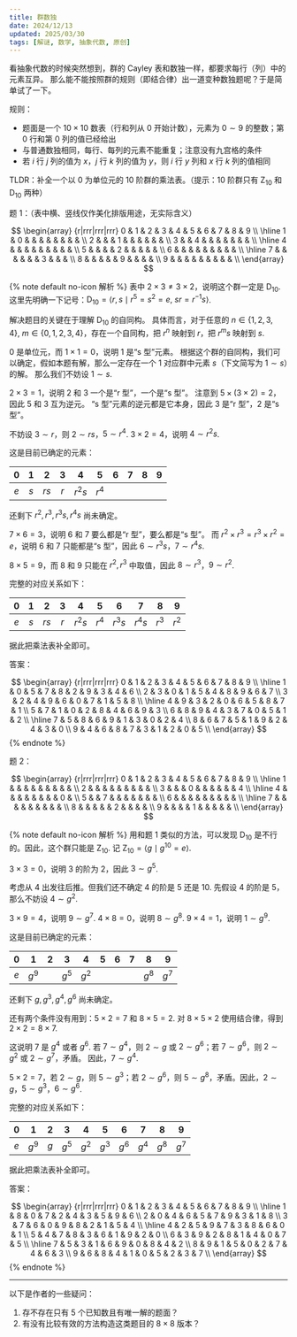 ```yaml
---
title: 群数独
date: 2024/12/13
updated: 2025/03/30
tags: [解谜, 数学, 抽象代数, 原创]
---
```


看抽象代数的时候突然想到，群的 Cayley 表和数独一样，都要求每行（列）中的元素互异。
那么能不能按照群的规则（即结合律）出一道变种数独题呢？于是简单试了一下。

规则：

- 题面是一个 $10 \times 10$ 数表（行和列从 $0$ 开始计数），元素为 $0 \sim 9$ 的整数；第 $0$ 行和第 $0$ 列的值已经给出
- 与普通数独相同，每行、每列的元素不能重复；注意没有九宫格的条件
- 若 $i$ 行 $j$ 列的值为 $x$，$j$ 行 $k$ 列的值为 $y$，则 $i$ 行 $y$ 列和 $x$ 行 $k$ 列的值相同

TLDR：补全一个以 $0$ 为单位元的 $10$ 阶群的乘法表。（提示：$10$ 阶群只有 $\mathrm{Z}_{10}$ 和 $\mathrm{D}_{10}$ 两种）

题 1：（表中横、竖线仅作美化排版用途，无实际含义）

$$
\begin{array} {r|rrr|rrr|rrr}
0 & 1 & 2 & 3 & 4 & 5 & 6 & 7 & 8 & 9 \\
\hline
1 & 0 &   &   &   &   &   &   &   &   \\
2 &   &   & 1 &   &   &   &   &   &   \\
3 &   & 4 &   &   &   &   &   &   &   \\
\hline
4 &   &   &   &   &   &   &   &   &   \\
5 &   &   &   & 2 &   &   &   &   &   \\
6 &   &   &   &   &   &   &   &   &   \\
\hline
7 &   &   &   &   &   & 3 &   &   &   \\
8 &   &   &   &   & 9 &   &   &   &   \\
9 &   &   &   &   &   &   &   &   &   \\
\end{array}
$$

{% note default no-icon 解析 %}
表中 $2 \times 3 \ne 3 \times 2$，说明这个群一定是 $\mathrm{D}_{10}$.
这里先明确一下记号：$\mathrm{D}_{10} = \langle r, s \mid r^5 = s^2 = e,\ sr = r^{-1}s \rangle$.

解决题目的关键在于理解 $\mathrm{D}_{10}$ 的自同构。
具体而言，对于任意的 $n \in \{1, 2, 3, 4\},\ m \in \{0, 1, 2, 3, 4\}$，存在一个自同构，把 $r^n$ 映射到 $r$，把 $r^m s$ 映射到 $s$.

$0$ 是单位元，而 $1 \times 1 = 0$，说明 $1$ 是“s 型”元素。
根据这个群的自同构，我们可以确定，假如本题有解，那么一定存在一个 $1$ 对应群中元素 $s$（下文简写为 $1 \sim s$）的解。
那么我们不妨设 $1 \sim s$.

$2 \times 3 = 1$，说明 $2$ 和 $3$ 一个是“r 型”，一个是“s 型”。
注意到 $5 \times (3 \times 2) = 2$，因此 $5$ 和 $3$ 互为逆元。
“s 型”元素的逆元都是它本身，因此 $3$ 是“r 型”，$2$ 是“s 型”。

不妨设 $3 \sim r$，则 $2 \sim rs$，$5 \sim r^4$.
$3 \times 2 = 4$，说明 $4 \sim r^2 s$.

这是目前已确定的元素：

| $0$ | $1$ | $2$ | $3$ | $4$ | $5$ | $6$ | $7$ | $8$ | $9$ |
|:---:|:---:|:---:|:---:|:---:|:---:|:---:|:---:|:---:|:---:|
| $e$ | $s$ | $rs$ | $r$ | $r^2 s$ | $r^4$ | | | | |

还剩下 $r^2,\, r^3,\, r^3 s,\, r^4s$ 尚未确定。

$7 \times 6 = 3$，说明 $6$ 和 $7$ 要么都是“r 型”，要么都是“s 型”。
而 $r^2 \times r^3 = r^3 \times r^2 = e$，说明 $6$ 和 $7$ 只能都是“s 型”，因此 $6 \sim r^3 s$，$7 \sim r^4 s$.

$8 \times 5 = 9$，而 $8$ 和 $9$ 只能在 $r^2,\, r^3$ 中取值，因此 $8 \sim r^3$，$9 \sim r^2$.

完整的对应关系如下：

| $0$ | $1$ | $2$ | $3$ | $4$ | $5$ | $6$ | $7$ | $8$ | $9$ |
|:---:|:---:|:---:|:---:|:---:|:---:|:---:|:---:|:---:|:---:|
| $e$ | $s$ | $rs$ | $r$ | $r^2 s$ | $r^4$ | $r^3 s$ | $r^4 s$ | $r^3$ | $r^2$ |

据此把乘法表补全即可。

答案：

$$
\begin{array} {r|rrr|rrr|rrr}
0 & 1 & 2 & 3 & 4 & 5 & 6 & 7 & 8 & 9 \\
\hline
1 & 0 & 5 & 7 & 8 & 2 & 9 & 3 & 4 & 6 \\
2 & 3 & 0 & 1 & 5 & 4 & 8 & 9 & 6 & 7 \\
3 & 2 & 4 & 9 & 6 & 0 & 7 & 1 & 5 & 8 \\
\hline
4 & 9 & 3 & 2 & 0 & 6 & 5 & 8 & 7 & 1 \\
5 & 7 & 1 & 0 & 2 & 8 & 4 & 6 & 9 & 3 \\
6 & 8 & 9 & 4 & 3 & 7 & 0 & 5 & 1 & 2 \\
\hline
7 & 5 & 8 & 6 & 9 & 1 & 3 & 0 & 2 & 4 \\
8 & 6 & 7 & 5 & 1 & 9 & 2 & 4 & 3 & 0 \\
9 & 4 & 6 & 8 & 7 & 3 & 1 & 2 & 0 & 5 \\
\end{array}
$$
{% endnote %}

题 2：

$$
\begin{array} {r|rrr|rrr|rrr}
0 & 1 & 2 & 3 & 4 & 5 & 6 & 7 & 8 & 9 \\
\hline
1 &   &   &   &   &   &   &   &   &   \\
2 &   &   &   &   &   &   &   &   &   \\
3 &   &   & 0 &   &   &   &   &   & 4 \\
\hline
4 &   &   &   &   &   &   &   & 0 &   \\
5 &   & 7 &   &   &   &   &   &   &   \\
6 &   &   &   &   &   &   &   &   &   \\
\hline
7 &   &   &   &   &   &   &   &   &   \\
8 &   &   &   &   & 2 &   &   &   &   \\
9 &   &   &   & 1 &   &   &   &   &   \\
\end{array}
$$

{% note default no-icon 解析 %}
用和题 1 类似的方法，可以发现 $\mathrm{D}_{10}$ 是不行的。因此，这个群只能是 $\mathrm{Z}_{10}$.
记 $\mathrm{Z}_{10} = \langle g \mid g^{10} = e \rangle$.

$3 \times 3 = 0$，说明 $3$ 的阶为 $2$，因此 $3 \sim g^5$.

考虑从 $4$ 出发往后推。但我们还不确定 $4$ 的阶是 $5$ 还是 $10$.
先假设 $4$ 的阶是 $5$，那么不妨设 $4 \sim g^2$.

$3 \times 9 = 4$，说明 $9 \sim g^7$.
$4 \times 8 = 0$，说明 $8 \sim g^8$.
$9 \times 4 = 1$，说明 $1 \sim g^9$.

这是目前已确定的元素：

| $0$ | $1$ | $2$ | $3$ | $4$ | $5$ | $6$ | $7$ | $8$ | $9$ |
|:---:|:---:|:---:|:---:|:---:|:---:|:---:|:---:|:---:|:---:|
| $e$ | $g^9$ | | $g^5$ | $g^2$ | | | | $g^8$ | $g^7$ |

还剩下 $g,\, g^3,\, g^4,\, g^6$ 尚未确定。

还有两个条件没有用到：$5 \times 2 = 7$ 和 $8 \times 5 = 2$.
对 $8 \times 5 \times 2$ 使用结合律，得到 $2 \times 2 = 8 \times 7$.

这说明 $7$ 是 $g^4$ 或者 $g^6$.
若 $7 \sim g^4$，则 $2 \sim g$ 或 $2 \sim g^6$；若 $7 \sim g^6$，则 $2 \sim g^2$ 或 $2 \sim g^7$，矛盾。
因此，$7 \sim g^4$.

$5 \times 2 = 7$，若 $2 \sim g$，则 $5 \sim g^3$；若 $2 \sim g^6$，则 $5 \sim g^8$，矛盾。因此，$2 \sim g$，$5 \sim g^3$，$6 \sim g^6$.

完整的对应关系如下：

| $0$ | $1$ | $2$ | $3$ | $4$ | $5$ | $6$ | $7$ | $8$ | $9$ |
|:---:|:---:|:---:|:---:|:---:|:---:|:---:|:---:|:---:|:---:|
| $e$ | $g^9$ | $g$ | $g^5$ | $g^2$ | $g^3$ | $g^6$ | $g^4$ | $g^8$ | $g^7$ |

据此把乘法表补全即可。

答案：

$$
\begin{array} {r|rrr|rrr|rrr}
0 & 1 & 2 & 3 & 4 & 5 & 6 & 7 & 8 & 9 \\
\hline
1 & 8 & 0 & 7 & 2 & 4 & 3 & 5 & 9 & 6 \\
2 & 0 & 4 & 6 & 5 & 7 & 9 & 3 & 1 & 8 \\
3 & 7 & 6 & 0 & 9 & 8 & 2 & 1 & 5 & 4 \\
\hline
4 & 2 & 5 & 9 & 7 & 3 & 8 & 6 & 0 & 1 \\
5 & 4 & 7 & 8 & 3 & 6 & 1 & 9 & 2 & 0 \\
6 & 3 & 9 & 2 & 8 & 1 & 4 & 0 & 7 & 5 \\
\hline
7 & 5 & 3 & 1 & 6 & 9 & 0 & 8 & 4 & 2 \\
8 & 9 & 1 & 5 & 0 & 2 & 7 & 4 & 6 & 3 \\
9 & 6 & 8 & 4 & 1 & 0 & 5 & 2 & 3 & 7 \\
\end{array}
$$
{% endnote %}

---

以下是作者的一些疑问：

1. 存不存在只有 5 个已知数且有唯一解的题面？
2. 有没有比较有效的方法构造这类题目的 $8 \times 8$ 版本？
